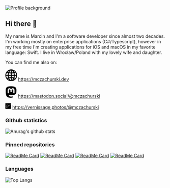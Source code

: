 ![Profile background](images/header.png)

## Hi there 👋

My name is Marcin and I'm a software developer since almost two decades. I'm working mostly on enterprise applications (C#/Typescript), however in my free time I'm creating applications for iOS and macOS in my favorite language: Swift. I live in Wrocław/Poland with my lovely wife and daughter.

You can find me also on:

![Website](images/website.svg)
<a href="https://mczachurski.dev" target="_blank" aria-label="Website" rel="noopener">https://mczachurski.dev</a>

![Mastodon](images/mastodon.svg)
<a rel="me" href="https://mastodon.social/@mczachurski" target="_blank" aria-label="Mastodon">https://mastodon.social/@mczachurski</a>

<img src="images/vernissage.svg" width="18" style="display: inline; width: 18">
<a href="https://vernissage.photos/@mczachurski" target="_blank" aria-label="Vernissage" rel="noopener">https://vernissage.photos/@mczachurski</a>

### Github statistics

![Anurag's github stats](https://github-readme-stats.vercel.app/api?username=mczachurski&show_icons=true&theme=default&count_private=false)

### Pinned repositories

[![ReadMe Card](https://github-readme-stats.vercel.app/api/pin/?username=VernissageApp&repo=VernissageServer)](https://github.com/VernissageApp/VernissageServer)
[![ReadMe Card](https://github-readme-stats.vercel.app/api/pin/?username=VernissageApp&repo=VernissageWeb)](https://github.com/VernissageApp/VernissageWeb)
[![ReadMe Card](https://github-readme-stats.vercel.app/api/pin/?username=mczachurski&repo=wallpapper)](https://github.com/mczachurski/wallpapper)
[![ReadMe Card](https://github-readme-stats.vercel.app/api/pin/?username=Impressia&repo=Impressia)](https://github.com/Impressia/Impressia)


### Languages
![Top Langs](https://github-readme-stats.vercel.app/api/top-langs/?username=mczachurski)
